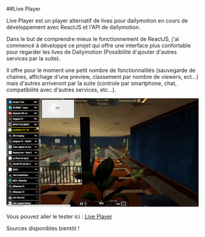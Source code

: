 ##Live Player

Live Player est un player alternatif de lives pour dailymotion en cours de développement avec ReactJS et l'API de dailymotion.

Dans le but de comprendre mieux le fonctionnement de ReactJS, j'ai commencé à développé ce projet qui offre une interface plus confortable pour regarder les lives de Dailymotion (Possibilité d'ajouter d'autres services par la suite).

Il offre pour le moment une petit nombre de fonctionnalités (sauvegarde de chaines, affichage d'une preview, classement par nombre de viewers, ect...) mais d'autres arriveront par la suite (controle par smartphone, chat, compatibilité avec d'autres services, etc...).

![player](/public/images/player.png)


Vous pouvez aller le tester ici : [Live Player](http://player.apox.fr)

Sources disponibles bientôt !